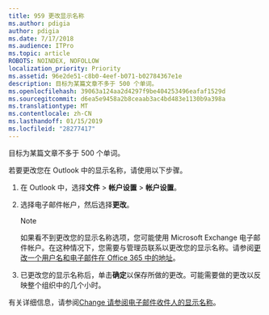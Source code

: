 ```yaml
---
title: 959 更改显示名称
ms.author: pdigia
author: pdigia
ms.date: 7/17/2018
ms.audience: ITPro
ms.topic: article
ROBOTS: NOINDEX, NOFOLLOW
localization_priority: Priority
ms.assetid: 96e2de51-c8b0-4eef-b071-b02784367e1e
description: 目标为某篇文章不多于 500 个单词。
ms.openlocfilehash: 39063a124aa2d4297f9be404253496eafaf1529d
ms.sourcegitcommit: d6ea5e9458a2b8ceaab3ac4bd483e1130b9a398a
ms.translationtype: MT
ms.contentlocale: zh-CN
ms.lasthandoff: 01/15/2019
ms.locfileid: "28277417"
---
```

目标为某篇文章不多于 500 个单词。
  
若要更改您在 Outlook 中的显示名称，请使用以下步骤。
  
1. 在 Outlook 中，选择**文件** \> **帐户设置** \> **帐户设置**。
    
2. 选择电子邮件帐户，然后选择**更改**。
    
    > [!NOTE]
    > 如果看不到更改您的显示名称选项，您可能使用 Microsoft Exchange 电子邮件帐户。在这种情况下，您需要与管理员联系以更改您的显示名称。请参阅[更改一个用户名和电子邮件在 Office 365 中的地址](https://support.office.com/article/fb5ac074-e203-4e1f-9843-b9d1a3e03297.aspx)。 
  
3. 已更改您的显示名称后，单击**确定**以保存所做的更改。可能需要做的更改以反映整个组织中的几个小时。 
    
有关详细信息，请参阅[Change 请参阅电子邮件收件人的显示名称](https://support.office.com/article/2b53331a-ba2a-4803-88dc-ac9fe376c8a9.aspx)。
  

